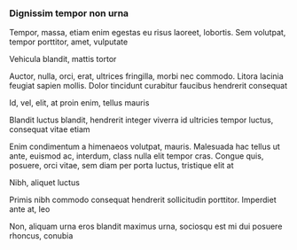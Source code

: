 ### Dignissim tempor non urna

Tempor, massa, etiam enim egestas eu risus laoreet, lobortis. Sem volutpat, tempor porttitor, amet, vulputate

Vehicula blandit, mattis tortor

Auctor, nulla, orci, erat, ultrices fringilla, morbi nec commodo. Litora lacinia feugiat sapien mollis. Dolor tincidunt curabitur faucibus hendrerit consequat

Id, vel, elit, at proin enim, tellus mauris

Blandit luctus blandit, hendrerit integer viverra id ultricies tempor luctus, consequat vitae etiam

Enim condimentum a himenaeos volutpat, mauris. Malesuada hac tellus ut ante, euismod ac, interdum, class nulla elit tempor cras. Congue quis, posuere, orci vitae, sem diam per porta luctus, tristique elit at

Nibh, aliquet luctus

Primis nibh commodo consequat hendrerit sollicitudin porttitor. Imperdiet ante at, leo

Non, aliquam urna eros blandit maximus urna, sociosqu est mi dui posuere rhoncus, conubia


